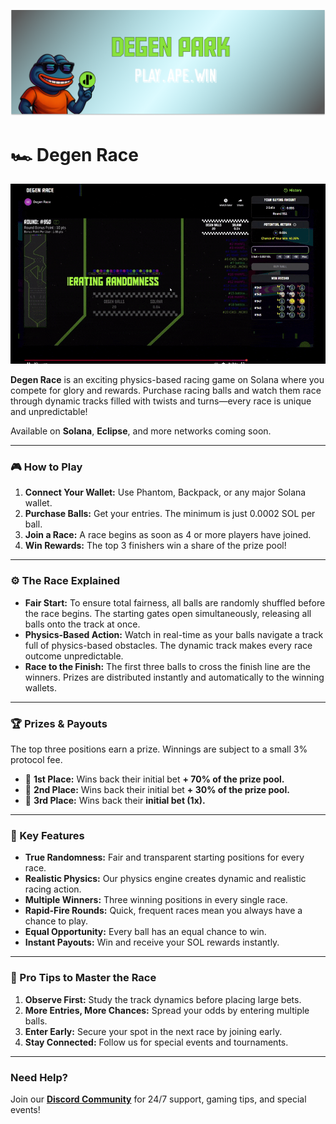 ![](/dptwitter.png)

# 🏎️ Degen Race

![Degen Spin Animation](/race.gif)

**Degen Race** is an exciting physics-based racing game on Solana where you compete for glory and rewards. Purchase racing balls and watch them race through dynamic tracks filled with twists and turns—every race is unique and unpredictable!

Available on **Solana**, **Eclipse**, and more networks coming soon.

---

### 🎮 How to Play

1.  **Connect Your Wallet:** Use Phantom, Backpack, or any major Solana wallet.
2.  **Purchase Balls:** Get your entries. The minimum is just 0.0002 SOL per ball.
3.  **Join a Race:** A race begins as soon as 4 or more players have joined.
4.  **Win Rewards:** The top 3 finishers win a share of the prize pool!

---

### ⚙️ The Race Explained

*   **Fair Start:** To ensure total fairness, all balls are randomly shuffled before the race begins. The starting gates open simultaneously, releasing all balls onto the track at once.
*   **Physics-Based Action:** Watch in real-time as your balls navigate a track full of physics-based obstacles. The dynamic track makes every race outcome unpredictable.
*   **Race to the Finish:** The first three balls to cross the finish line are the winners. Prizes are distributed instantly and automatically to the winning wallets.

---

### 🏆 Prizes & Payouts

The top three positions earn a prize. Winnings are subject to a small 3% protocol fee.

*   🥇 **1st Place:** Wins back their initial bet **+ 70% of the prize pool.**
*   🥈 **2nd Place:** Wins back their initial bet **+ 30% of the prize pool.**
*   🥉 **3rd Place:** Wins back their **initial bet (1x).**

---

### 🔑 Key Features

*   **True Randomness:** Fair and transparent starting positions for every race.
*   **Realistic Physics:** Our physics engine creates dynamic and realistic racing action.
*   **Multiple Winners:** Three winning positions in every single race.
*   **Rapid-Fire Rounds:** Quick, frequent races mean you always have a chance to play.
*   **Equal Opportunity:** Every ball has an equal chance to win.
*   **Instant Payouts:** Win and receive your SOL rewards instantly.

---

### 🎯 Pro Tips to Master the Race

1.  **Observe First:** Study the track dynamics before placing large bets.
2.  **More Entries, More Chances:** Spread your odds by entering multiple balls.
3.  **Enter Early:** Secure your spot in the next race by joining early.
4.  **Stay Connected:** Follow us for special events and tournaments.

---

### Need Help?

Join our [**Discord Community**](https://discord.gg/degenpark) for 24/7 support, gaming tips, and special events!
